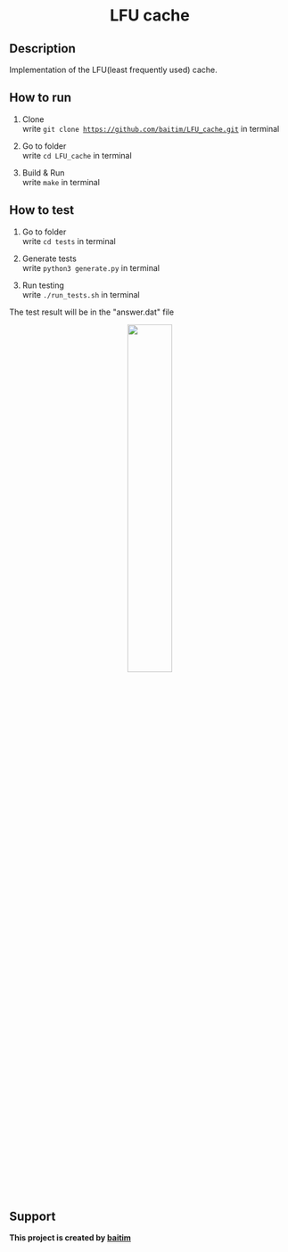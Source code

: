 <h1 align="center">LFU cache</h1>

## Description

 Implementation of the LFU(least frequently used) cache.

## How to run

1. Clone <br>
    write <code>git clone https://github.com/baitim/LFU_cache.git</code> in terminal

2. Go to folder <br>
    write <code>cd LFU_cache</code> in terminal

3. Build & Run <br>
    write <code>make</code> in terminal

## How to test

1. Go to folder <br>
    write <code>cd tests</code> in terminal

2. Generate tests <br>
    write <code>python3 generate.py</code> in terminal

3. Run testing <br>
    write <code>./run_tests.sh</code> in terminal

The test result will be in the "answer.dat" file

<p align="center"><img src="https://github.com/baitim/LFU_cache/blob/main/images/cat.gif" width="40%"></p>

## Support
**This project is created by [baitim](https://t.me/bai_tim)**
